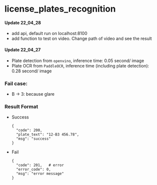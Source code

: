# license_plates_recognition

#### Update 22_04_28
- add api, default run on localhost:8100
- add function to test on video. Change path of video and see the result

#### Update 22_04_27
- Plate detection from `openvino`, inference time: 0.05 second/ image
- Plate OCR from `PaddleOCR`, inference time (including plate detection): 0.28 second/ image

### Fail case:
- B -> 3: because glare


### Result Format
- Success 
  ```
  {
    "code": 200,
    "plate_text": "12-B3 456.78",
    "msg": "success"
  }
  ```
  
- Fail
  ```
  {
    "code": 201,   # error
    "error_code": 0,
    "msg": "error message"
  }
  ```
